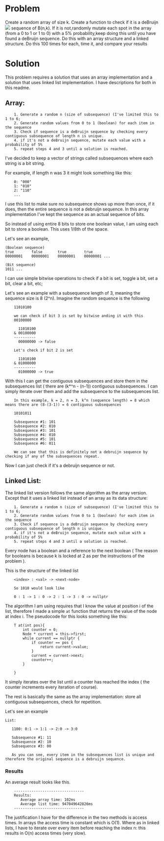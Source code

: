 # Problem

Create a random array of size k. Create a function to check if it is a deBruijn![](https://en.wikipedia.org/wiki/De_Bruijn_sequence) sequence of B(n,k).  If it is not,randomly mutate each spot in the array (from a 0 to 1 or 1 to 0) with a 5% probability,keep doing this until you have found a deBruijn sequence. Do this with an array structure and a linked structure. Do this 100 times for each, time it, and compare your results

# Solution

This problem requires a solution that uses an array implementation and a solution that uses linked list implementation. I have descriptions for both in this readme.


## Array:

        1. Generate a random n (size of subsequence) (I've limited this to 1 to 6; 
        2. Generate random values from 0 to 1 (boolean) for each item in the sequence
        3. Check if sequence is a deBruijn sequence by checking every contiguous subsequence of length n is unique.
        4. if it's not a deBruijn sequence, mutate each value with a probability of 5%
        5. repeat steps 4 and 3 until a solution is reached.

    
I've decided to keep a vector of strings called subsequences where each string is a bit string.

For example, if length n was 3 it might look something like this:

        0: "000"
        1: "010"
        2: "110"
        ...

I use this list to make sure no subsequence shows up more than once, if it does, then the entire sequence is not a debruijn sequence. In this array implementation I've kept the sequence as an actual sequence of bits. 

So instead of using entire 8 bits to store one boolean value, I am  using each bit to store a boolean. This uses 1/8th of the space.

Let's see an example,

    (Boolean sequence)
    true        false       true        true
    00000001    00000001    00000001    00000001 ...

    (Bit sequence)
    1011 ...


I can use simple bitwise operations to check if a bit is set, toggle a bit, set a bit, clear a bit, etc;

Let's see an example with a subsequence length of 3, meaning the sequence size is 8 (2^n). Imagine the random sequence is the following
    

        11010100
    
        we can check if bit 3 is set by bitwise anding it with this
        00100000

          11010100
        & 00100000
        ----------
          00000000 -> false

        Let's check if bit 2 is set
 
          11010100
        & 01000000
        ----------
          01000000 -> true

       


With this I can get the contiguous subsequences and store them in the subsequences list ( there are (k*^n - (n-1)) contiguous subsequences. I can simply iterate over them and add the subsequence to the subsequences list.

        In this example, k = 2, n = 3, k^n (sequence length) = 8 which means there are (8-(3-1)) = 6 contiguous subsequences

        10101011
        
        Subsequence #1: 101
        Subsequence #2: 010
        Subsequence #3: 101
        Subsequence #4: 010
        Subsequence #5: 101
        Subsequence #6: 011
        
        We can see that this is definitely not a debruijn sequence by checking if any of the subsequences repeat.
        

Now I can just check if it's a debruijn sequence or not.




## Linked List: 


The linked list version follows the same algorithm as the array version. Except that it uses a linked list instead of an array as its data structure:

        1. Generate a random n (size of subsequence) (I've limited this to 1 to 6; 
        2. Generate random values from 0 to 1 (boolean) for each item in the sequence
        3. Check if sequence is a deBruijn sequence by checking every contiguous subsequence of length n is unique.
        4. if it's not a deBruijn sequence, mutate each value with a probability of 5%
        5. repeat steps 4 and 3 until a solution is reached.

Every node has a boolean and a reference to the next boolean ( The reason for booleans is because k is locked at 2 as per the instructions of the problem ).

This is the structure of the linked list

        <index> : <val> -> <next-node>

        So 1010 would look like
    
        0 : 1 -> 1 : 0 -> 2 : 1 -> 3 : 0 -> nullptr

The algorithm I am using requires that I know the value at position i of the list, therefore I made a simple `at` function that returns the value of the node at index i.
The pseudocode for this looks something like this: 

        T at(int pos){
            int counter = 0;
            Node * current = this->first;
            while current == nullptr {
                if counter == pos {
                    return current->value;
                }
                current = current->next;
                counter++;
            }
            
        }


It simply iterates over the list until a counter has reached the index ( the counter increments every iteration of course).

The rest is basically the same as the array implementation: store all contiguous subsequences, check for repetition.

Let's see an example

    List: 

       1100: 0:1 -> 1:1 -> 2:0 -> 3:0 

       Subsequence #1: 11
       Subsequence #2: 10
       Subsequence #3: 00

       As you can see, every item in the subsequences list is unique and therefore the original sequence is a debruijn sequence.



### Results 

An average result looks like this.

        --------------------------------
        Results:
           Average array time: 102ms
           Average list time: 947049642826ms
        --------------------------------

The justification I have for the difference in the two methods is access times. In arrays the access time is constant which is O(1). Where as in linked lists, I have to iterate over every item before reaching the index n: this results in O(n) access times (very slow).

